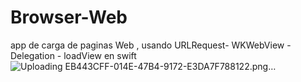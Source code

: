 # Browser-Web
app de carga de paginas Web , usando URLRequest- WKWebView - Delegation - loadView en swift
![Uploading EB443CFF-014E-47B4-9172-E3DA7F788122.png…]()
